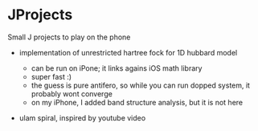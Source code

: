 # JProjects

Small J projects to play on the phone 

  * implementation of unrestricted hartree fock for 1D hubbard model
     - can be run on iPone; it links agains iOS math library
     - super fast :) 
     - the guess is pure antifero, so while you can run dopped system, it probably wont converge
     - on my iPhone, I added band structure analysis, but it is not here 
     
  * ulam spiral, inspired by youtube video

